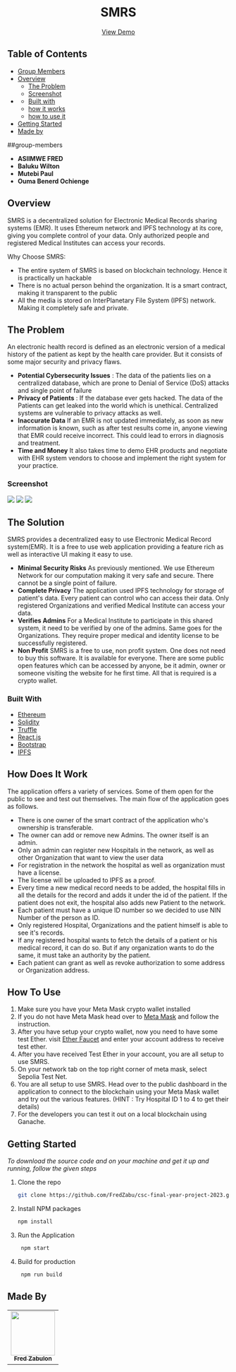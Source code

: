 <!-- PROJECT NAME -->
<div align="center">
  <h1 align="center">SMRS</h1>
  <p align="center">
    <a href="">View Demo</a>
  </p>
</div>

<!-- TABLE OF CONTENTS -->
## Table of Contents
- [Group Members](#group-members)
- [Overview](#overview)
  - [The Problem](#the-problem)
  - [Screenshot](#screenshot)
- [](#the-solution)
  - [Built with](#built-with)
  - [how it works](#how-it-works)
  - [how to use it](#how-to-use)
- [Getting Started](#getting-started)
- [Made by](#made-by)

##group-members
- **ASIIMWE FRED**
- **Baluku Wilton**
- **Mutebi Paul**
- **Ouma Benerd Ochienge**

## Overview

SMRS is a decentralized solution for Electronic Medical Records sharing systems (EMR). It uses Ethereum network and IPFS technology at its core, giving you complete control of your data. Only authorized people and registered Medical Institutes can access your records.

Why Choose SMRS:

- The entire system of SMRS is based on blockchain technology. Hence it is practically un hackable
- There is no actual person behind the organization. It is a smart contract, making it transparent to the public
- All the media is stored on InterPlanetary File System (IPFS) network. Making it completely safe and private.

<!-- THE PROBLEM -->

<a id="the-problem"></a>

## The Problem

An electronic health record is defined as an electronic version of a medical history of the patient as kept by the health care provider. But it consists of some major security and privacy flaws.

- **Potential Cybersecurity Issues** :
  The data of the patients lies on a centralized database, which are prone to Denial of Service (DoS) attacks and single point of failure
- **Privacy of Patients** :
  If the database ever gets hacked. The data of the Patients can get leaked into the world which is unethical. Centralized systems are vulnerable to privacy attacks as well.
- **Inaccurate Data**
  If an EMR is not updated immediately, as soon as new information is known, such as after test results come in, anyone viewing that EMR could receive incorrect. This could lead to errors in diagnosis and treatment.
- **Time and Money**
  It also takes time to demo EHR products and negotiate with EHR system vendors to choose and implement the right system for your practice.

### Screenshot

![](./solution-screenShots/1_first.png)
![](./solution-screenShots/2_second.png)
![](./solution-screenShots/3_third.png)

## The Solution

SMRS provides a decentralized easy to use Electronic Medical Record system(EMR). It is a free to use web application providing a feature rich as well as interactive UI making it easy to use.

- **Minimal Security Risks**
  As previously mentioned. We use Ethereum Network for our computation making it very safe and secure. There cannot be a single point of failure.
- **Complete Privacy**
  The application used IPFS technology for storage of patient's data. Every patient can control who can access their data. Only registered Organizations and verified Medical Institute can access your data.
- **Verifies Admins**
  For a Medical Institute to participate in this shared system, it need to be verified by one of the admins. Same goes for the Organizations. They require proper medical and identity license to be successfully registered.
- **Non Profit**
  SMRS is a free to use, non profit system. One does not need to buy this software. It is available for everyone. There are some public open features which can be accessed by anyone, be it admin, owner or someone visiting the website for he first time. All that is required is a crypto wallet.

### Built With

- [Ethereum](https://ethereum.org/en/)
- [Solidity](https://soliditylang.org/)
- [Truffle](https://trufflesuite.com/)
- [React.js](https://reactjs.org/)
- [Bootstrap](https://getbootstrap.com)
- [IPFS](https://ipfs.tech/)

## How Does It Work

The application offers a variety of services. Some of them open for the public to see and test out themselves. The main flow of the application goes as follows.

- There is one owner of the smart contract of the application who's ownership is transferable.
- The owner can add or remove new Admins. The owner itself is an admin.
- Only an admin can register new Hospitals in the network, as well as other Organization that want to view the user data
- For registration in the network the hospital as well as organization must have a license.
- The license will be uploaded to IPFS as a proof.
- Every time a new medical record needs to be added, the hospital fills in all the details for the record and adds it under the id of the patient. If the patient does not exit, the hospital also adds new Patient to the network.
- Each patient must have a unique ID number so we decided to use NIN Number of the person as ID.
- Only registered Hospital, Organizations and the patient himself is able to see it's records.
- If any registered hospital wants to fetch the details of a patient or his medical record, it can do so. But if any organization wants to do the same, it must take an authority by the patient.
- Each patient can grant as well as revoke authorization to some address or Organization address.

<!-- HOW TO USE -->


## How To Use

1. Make sure you have your Meta Mask crypto wallet installed
2. If you do not have Meta Mask head over to [Meta Mask](https://metamask.io/) and follow the instruction.
3. After you have setup your crypto wallet, now you need to have some test Ether. visit [Ether Faucet](https://sepoliafaucet.com/) and enter your account address to receive test ether.
4. After you have received Test Ether in your account, you are all setup to use SMRS.
5. On your network tab on the top right corner of meta mask, select Sepolia Test Net.
6. You are all setup to use SMRS. Head over to the public dashboard in the application to connect to the blockchain using your Meta Mask wallet and try out the various features.
   (HINT : Try Hospital ID 1 to 4 to get their details)
7. For the developers you can test it out on a local blockchain using Ganache.   

<!-- GETTING STARTED -->


## Getting Started

_To download the source code and on your machine and get it up and running, follow the given steps_

1. Clone the repo
   ```sh
   git clone https://github.com/FredZabu/csc-final-year-project-2023.git
   ```
2. Install NPM packages
   ```sh
   npm install
   ```
3. Run the Application
   ```sh
    npm start
   ```
4. Build for production
   ```sh
    npm run build
   ```

<!-- MADE BY -->

## Made By

<table>
  <tbody><tr>
    <td align="center"><a href="https://github.com/FredZabu"><img src="https://avatars.githubusercontent.com/FredZabu" width="100px;"><br><sub><b>Fred Zabulon </b></sub></a><br/></a></td>
    </td>
  </tbody></tr>
</table>
